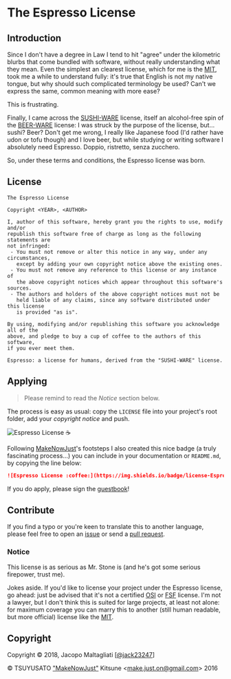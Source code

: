 # The Espresso License

## Introduction

Since I don't have a degree in Law I tend to hit "agree" under the kilometric blurbs that come bundled with software, without really understanding what they mean. Even the simplest an clearest license, which for me is the [MIT], took me a while to understand fully: it's true that English is not my native tongue, but why should such complicated terminology be used? Can't we express the same, common meaning with more ease? 

This is frustrating.

Finally, I came across the [SUSHI-WARE](https://github.com/MakeNowJust/sushi-ware) license, itself an alcohol-free spin of the [BEER-WARE](https://people.freebsd.org/~phk/) license: I was struck by the purpose of the license, but... sushi? Beer? Don't get me wrong, I really like Japanese food (I'd rather have udon or tofu though) and I love beer, but while studying or writing software I absolutely need Espresso. Doppio, ristretto, senza zucchero.

So, under these terms and conditions, the Espresso license was born.

## License

```
The Espresso License

Copyright <YEAR>, <AUTHOR>

I, author of this software, hereby grant you the rights to use, modify and/or 
republish this software free of charge as long as the following statements are 
not infringed:
 - You must not remove or alter this notice in any way, under any circumstances, 
   except by adding your own copyright notice above the existing ones.
 - You must not remove any reference to this license or any instance of 
   the above copyright notices which appear throughout this software's sources.
 - The authors and holders of the above copyright notices must not be 
   held liable of any claims, since any software distributed under this license
   is provided "as is".
 
By using, modifying and/or republishing this software you acknowledge all of the 
above, and pledge to buy a cup of coffee to the authors of this software, 
if you ever meet them.

Espresso: a license for humans, derived from the "SUSHI-WARE" license.

```

## Applying

> Please remind to read the *Notice* section below.

The process is easy as usual: copy the `LICENSE` file into your project's root folder, add your *copyright notice* and push.


![Espresso License :coffee:](https://img.shields.io/badge/license-Espresso%20☕-7890F0.svg)

Following [MakeNowJust](https://github.com/MakeNowJust)'s footsteps I also created this nice badge (a truly fascinating process...) you can include in your documentation or `README.md`, by copying the line below:

```markdown
![Espresso License :coffee:](https://img.shields.io/badge/license-Espresso%20☕-7890F0.svg)
```

If you do apply, please sign the [guestbook](./GUESTBOOK)!

## Contribute

If you find a typo or you're keen to translate this to another language, please feel free to open an [issue](issues) or send a [pull request](pulls).

### Notice

This license is as serious as Mr. Stone is (and he's got some serious firepower, trust me). 

Jokes aside. If you'd like to license your project under the Espresso license, go ahead: just be advised that it's not a certified [OSI] or [FSF] license. I'm not a lawyer, but I don't think this is suited for large projects, at least not alone: for maximum coverage you can marry this to another (still human readable, but more official) license like the [MIT]. 

[MIT]: https://opensource.org/licenses/MIT
[OSI]: https://opensource.org/
[FSF]: http://www.fsf.org/

## Copyright

Copyright © 2018, Jacopo Maltagliati [[@jack23247](https://github.com/jack23247)]

© TSUYUSATO ["MakeNowJust"](https://github.com/MakeNowJust) Kitsune <<make.just.on@gmail.com>> 2016
